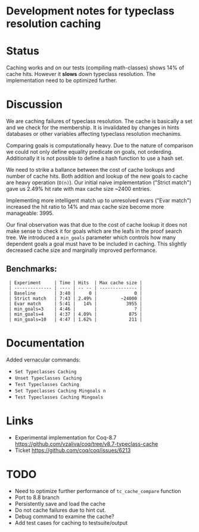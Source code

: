 # Development notes for typeclass resolution caching #

# Status #

Caching works and on our tests (compiling math-classes) shows 14% of
cache hits. However it __slows__ down typeclass resolution. The
implementation need to be optimized further.

# Discussion #

We are caching failures of typeclass resolution. The cache is
basically a set and we check for the membership. It is invalidated by
changes in hints databases or other variables affecting typeclass
resolution mechanims.

Comparing goals is computationally heavy. Due to the nature of
comparison we could not only define equality predicate on goals, not
orderding. Additionally it is not possible to define a hash function
to use a hash set.
 
We need to strike a ballance between the cost of cache lookups and
number of cache hits. Both addition and lookup of the new goals to
cache are heavy operation (`O(n)`). Our initial naive implementation
("Strict match") gave us 2.49% hit rate with max cache size ~2400
entries.

Implementing more intelligent match up to unresolved evars ("Evar
match") increased the hit ratio to 14% and max cache size become more
manageable: 3995.

Our final observation was that due to the cost of cache lookup it does
not make sense to check it for goals which are the leafs in the proof
search tree. We introduced a `min_goals` parameter which controls how
many dependent goals a goal must have to be included in caching. This
slightly decreased cache size and marginally improved performance.

## Benchmarks: ##

```
 | Experiment     | Time | Hits  | Max cache size |
 | -------------- | ---- | -- -- | -------------- |
 | Baseline       | 3:40 |     0 |              0 |
 | Strict match   | 7:43 | 2.49% |         ~24000 |
 | Evar match     | 5:41 |   14% |           3955 |
 | min_goals=3    | 4:46 |       |              ? |
 | min_goals=4    | 4:37 | 4.09% |            875 |
 | min_goals=10   | 4:47 | 1.62% |            211 |
```

# Documentation #

Added vernacular commands:
  
* `Set Typeclasses Caching`
* `Unset Typeclasses Caching`
* `Test Typeclasses Caching`
* `Set Typeclasses Caching Mingoals n`
* `Test Typeclasses Caching Mingoals`

# Links #

* Experimental implementation for Coq-8.7
  https://github.com/vzaliva/coq/tree/v8.7-typeclass-cache
* Ticket https://github.com/coq/coq/issues/6213


# TODO #
* Need to optimize further performance of `tc_cache_compare` function
* Port to 8.8 branch
* Persistently save and load the cache
* Do not cache failures due to hint cut.
* Debug command to examine the cache?
* Add test cases for caching to testsuite/output









